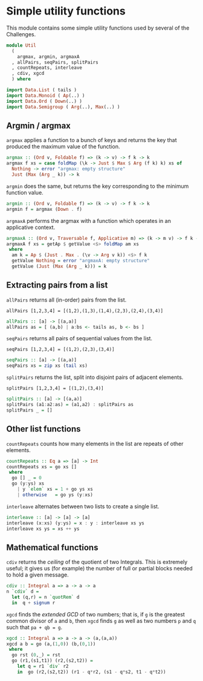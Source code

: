 # Simple utility functions

This module contains some simple utility functions
used by several of the Challenges.

```haskell
module Util
  (
    argmax, argmin, argmaxA
  , allPairs, seqPairs, splitPairs
  , countRepeats, interleave
  , cdiv, xgcd
  ) where

import Data.List ( tails )
import Data.Monoid ( Ap(..) )
import Data.Ord ( Down(..) )
import Data.Semigroup ( Arg(..), Max(..) )
```

## Argmin / argmax

`argmax` applies a function to a bunch of keys
and returns the key that produced the maximum value of the function.

```haskell
argmax :: (Ord v, Foldable f) => (k -> v) -> f k -> k
argmax f xs = case foldMap (\k -> Just $ Max $ Arg (f k) k) xs of
  Nothing -> error "argmax: empty structure"
  Just (Max (Arg _ k)) -> k
```

`argmin` does the same, but returns the key corresponding to the
minimum function value.

```haskell
argmin :: (Ord v, Foldable f) => (k -> v) -> f k -> k
argmin f = argmax (Down . f)
```

`argmaxA` performs the argmax with a function which operates
in an applicative context.

```haskell
argmaxA :: (Ord v, Traversable f, Applicative m) => (k -> m v) -> f k -> m k
argmaxA f xs = getAp $ getValue <$> foldMap am xs
 where
  am k = Ap $ (Just . Max . (\v -> Arg v k)) <$> f k
  getValue Nothing = error "argmaxA: empty structure"
  getValue (Just (Max (Arg _ k))) = k
```

## Extracting pairs from a list

`allPairs` returns all (in-order) pairs from the list.

    allPairs [1,2,3,4] = [(1,2),(1,3),(1,4),(2,3),(2,4),(3,4)]

```haskell
allPairs :: [a] -> [(a,a)]
allPairs as = [ (a,b) | a:bs <- tails as, b <- bs ]
```

`seqPairs` returns all pairs of sequential values from the list.

    seqPairs [1,2,3,4] = [(1,2),(2,3),(3,4)]

```haskell
seqPairs :: [a] -> [(a,a)]
seqPairs xs = zip xs (tail xs)
```

`splitPairs` returns the list, split into disjoint pairs of adjacent elements.

    splitPairs [1,2,3,4] = [(1,2),(3,4)]

```haskell
splitPairs :: [a] -> [(a,a)]
splitPairs (a1:a2:as) = (a1,a2) : splitPairs as
splitPairs _ = []
```

## Other list functions

`countRepeats` counts how many elements in the list are repeats
of other elements.

```haskell
countRepeats :: Eq a => [a] -> Int
countRepeats xs = go xs []
 where
  go [] _ = 0
  go (y:ys) xs
    | y `elem` xs = 1 + go ys xs
    | otherwise   = go ys (y:xs)
```

`interleave` alternates between two lists to create a single list.

```haskell
interleave :: [a] -> [a] -> [a]
interleave (x:xs) (y:ys) = x : y : interleave xs ys
interleave xs ys = xs ++ ys
```

## Mathematical functions

`cdiv` returns the *ceiling* of the quotient of two Integrals.
This is extremely useful; it gives us (for example) the number of
full or partial blocks needed to hold a given message.

```haskell
cdiv :: Integral a => a -> a -> a
n `cdiv` d =
  let (q,r) = n `quotRem` d
  in  q + signum r
```

`xgcd` finds the *extended GCD* of two numbers;
that is, if `g` is the greatest common divisor of `a` and `b`,
then `xgcd` finds `g` as well as two numbers `p` and `q`
such that `pa + qb = g`.

```haskell
xgcd :: Integral a => a -> a -> (a,(a,a))
xgcd a b = go (a,(1,0)) (b,(0,1))
 where
  go rst (0,_) = rst
  go (r1,(s1,t1)) (r2,(s2,t2)) =
    let q = r1 `div` r2
    in  go (r2,(s2,t2)) (r1 - q*r2, (s1 - q*s2, t1 - q*t2))
```
